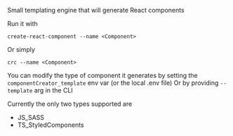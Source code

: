 Small templating engine that will generate React components

Run it with

    create-react-component --name <Component>

Or simply

    crc --name <Component>

You can modify the type of component it generates by setting the `componentCreator_template` env var (or the local .env file)
Or by providing `--template` arg in the CLI

Currently the only two types supported are

- JS_SASS
- TS_StyledComponents

